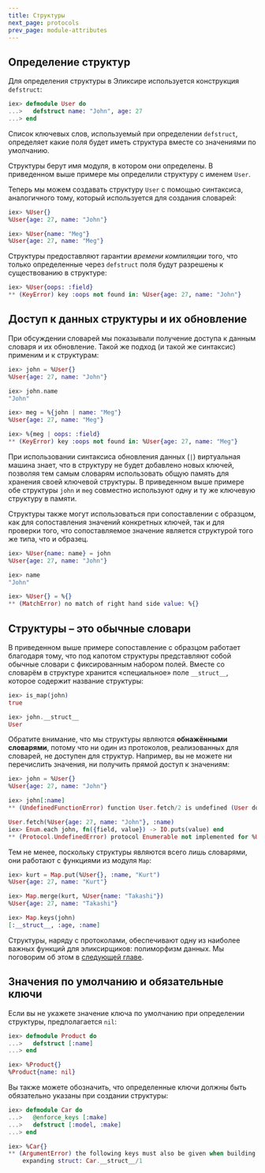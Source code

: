 ```yaml
---
title: Структуры
next_page: protocols
prev_page: module-attributes
---
```


## Определение структур

Для определения структуры в Эликсире используется  конструкция `defstruct`:

```elixir
iex> defmodule User do
...>   defstruct name: "John", age: 27
...> end
```

Список ключевых слов, используемый при определении `defstruct`, определяет какие поля будет иметь структура вместе со значениями по умолчанию.

Структуры берут имя модуля, в котором они определены. В приведенном выше примере мы определили структуру с именем `User`.

Теперь мы можем создавать структуру `User` с помощью синтаксиса, аналогичного тому, который используется для создания словарей:

```elixir
iex> %User{}
%User{age: 27, name: "John"}

iex> %User{name: "Meg"}
%User{age: 27, name: "Meg"}
```

Структуры предоставляют гарантии *времени компиляции* того, что только определенные через `defstruct` поля будут разрешены к существованию в структуре:

```elixir
iex> %User{oops: :field}
** (KeyError) key :oops not found in: %User{age: 27, name: "John"}
```
## Доступ к данных структуры и их обновление

При обсуждении словарей мы показывали получение доступа к данным словаря и их обновление. Такой же подход (и такой же синтаксис) применим и к структурам:

```elixir
iex> john = %User{}
%User{age: 27, name: "John"}

iex> john.name
"John"

iex> meg = %{john | name: "Meg"}
%User{age: 27, name: "Meg"}

iex> %{meg | oops: :field}
** (KeyError) key :oops not found in: %User{age: 27, name: "Meg"}
```
При использовании синтаксиса обновления данных (`|`) виртуальная машина знает, что в структуру не будет добавлено новых ключей, позволяя тем самым словарям использовать общую память для хранения своей ключевой структуры. В приведенном выше примере обе структуры `john` и `meg` совместно используют одну и ту же ключевую структуру в памяти.

Структуры также могут использоваться при сопоставлении с образцом, как для сопоставления значений конкретных ключей, так и для проверки того, что сопоставляемое значение является структурой того же типа, что и образец.

```elixir
iex> %User{name: name} = john
%User{age: 27, name: "John"}

iex> name
"John"

iex> %User{} = %{}
** (MatchError) no match of right hand side value: %{}
```

## Структуры – это обычные словари

В приведенном выше примере сопоставление c образцом работает благодаря тому, что под капотом структуры представляют собой обычные словари с фиксированным набором полей. Вместе со словарём в структуре хранится «специальное» поле `__struct__`, которое содержит название структуры:

```elixir
iex> is_map(john)
true

iex> john.__struct__
User
```
Обратите внимание, что мы структуры являются **обнажёнными словарями**, потому что ни один из протоколов, реализованных для словарей, не доступен для структур. Например, вы не можете ни перечислить значения, ни получить прямой доступ к значениям:

```elixir
iex> john = %User{}
%User{age: 27, name: "John"}

iex> john[:name]
** (UndefinedFunctionError) function User.fetch/2 is undefined (User does not implement the Access behaviour)

User.fetch(%User{age: 27, name: "John"}, :name)
iex> Enum.each john, fn({field, value}) -> IO.puts(value) end
** (Protocol.UndefinedError) protocol Enumerable not implemented for %User{age: 27, name: "John"}
```

Тем не менее, поскольку структуры являются всего лишь словарями, они работают с функциями из модуля `Map`:

```elixir
iex> kurt = Map.put(%User{}, :name, "Kurt")
%User{age: 27, name: "Kurt"}

iex> Map.merge(kurt, %User{name: "Takashi"})
%User{age: 27, name: "Takashi"}

iex> Map.keys(john)
[:__struct__, :age, :name]
```

Структуры, наряду с протоколами, обеспечивают одну из наиболее важных функций для эликсирщиков: полиморфизм данных. Мы поговорим об этом в [следующей главе](/docs/protocols.html).

## Значения по умолчанию и обязательные ключи

Если вы не укажете значение ключа по умолчанию при определении структуры, предполагается `nil`:

```elixir
iex> defmodule Product do
...>   defstruct [:name]
...> end

iex> %Product{}
%Product{name: nil}
```

Вы также можете обозначить, что определенные ключи должны быть обязательно указаны при создании структуры:

```elixir
iex> defmodule Car do
...>   @enforce_keys [:make]
...>   defstruct [:model, :make]
...> end

iex> %Car{}
** (ArgumentError) the following keys must also be given when building struct Car: [:make]
    expanding struct: Car.__struct__/1
```
